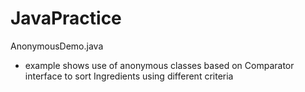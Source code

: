# JavaPractice
AnonymousDemo.java
  - example shows use of anonymous classes based on Comparator interface
    to sort Ingredients using different criteria